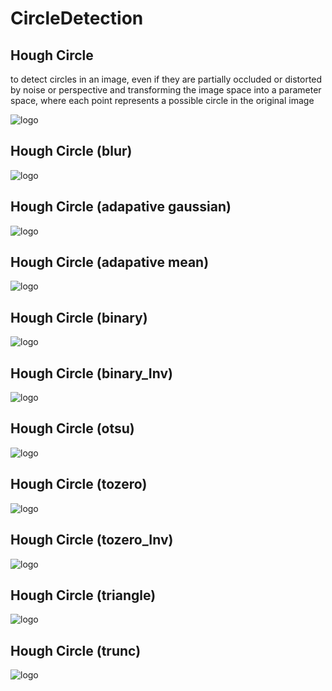 # **CircleDetection**

## Hough Circle

to detect circles in an image, even if they are partially occluded or distorted by noise or perspective and transforming the image space into a parameter space, where each point represents a possible circle in the original image

![logo]()

## Hough Circle (blur)



![logo]()

## Hough Circle (adapative gaussian)


![logo]()

## Hough Circle (adapative mean)

![logo]()

## Hough Circle (binary)

![logo]()

## Hough Circle (binary_Inv)

![logo]()

## Hough Circle (otsu)


![logo]()

## Hough Circle (tozero)


![logo]()

## Hough Circle (tozero_Inv)

![logo]()

## Hough Circle (triangle)


![logo]()

## Hough Circle (trunc)


![logo]()